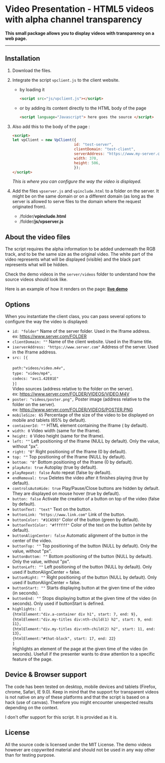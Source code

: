 # Video Presentation - HTML5 videos with alpha channel transparency

**This small package allows you to display videos with transparency on a web page.**

---

## Installation

1. Download the files.

2. Integrate the script `vpclient.js` to the client website.
	- by loading it 
        ```html 
        <script src="js/vpclient.js"></script> 
        ```
	- or by adding its content directly to the HTML body of the page 
        ```html
        <script language="Javascript"> here goes the source </script>
        ````

3. Also add this to the body of the page :
	```html
    <script>
	let vpClient = new VpClient({
	                            id: "test-server",
	                            clientDomain: "test-client",
	                            serverAddress: "https://www.my-server.com",
	                            width: 370,
	                            height: 506,
                                });
    </script>
    ```
	*This is where you can configure the way the video is displayed.*

4. Add the files `vpserver.js` and `vpinclude.html` to a folder on the server.
    It might be on the same domain or on a different domain (as long as the server is allowed to serve files to the domain where the request originated from).

    - /folder/**vpinclude.html**
    - /folder/**js/vpserver.js**
	
	


## About the video files

The script requires the alpha information to be added underneath the RGB track, and to be the same size as the original video. The white part of the video represents what will be displayed (visible) and the black part represents what will be hidden.

Check the demo videos in the `server/videos` folder to understand how the source videos should look like.

Here is an example of how it renders on the page: **[live demo][example-1]**

[example-1]: http://www.france-consulting.fr/


## Options

When you instantiate the client class, you can pass several options to configure the way the video is displayed:


- `id: "folder"`
Name of the server folder. Used in the Iframe address. </br>ex: https://www.server.com/FOLDER
- `clientDomain: ""`
Name of the client website. Used in the Iframe title.
- `iserverAddress: "https://www.server.com"`
Address of the server. Used in the Iframe address.
- `src: [{`</br>	
            `path:"videos/video.m4v",`</br>
		    `type: "video/mp4",`</br>
		    `codecs: "avc1.42E01E"`</br>
	    `}]`      
Video sources (address relative to the folder on the server). </br>ex: https://www.server.com/FOLDER/VIDEOS/VIDEO.M4V
- `poster: "videos/poster.png",`
Poster image (address relative to the folder on the server). </br>ex: https://www.server.com/FOLDER/VIDEOS/POSTER.PNG
- `mobileSize: 65`
Percentage of the size of the video to be displayed on mobile and tablets (65% by default).
- `containerId: ""`
HTML element containing the Iframe (<body> by default).
- `width: 0`
Video width (same for the Iframe).
- `height: 0`
Video height (same for the Iframe).
- `left: ""`
Left positioning of the Iframe (NULL by default). Only the value, without "px".
- `right: "0"`
Right positioning of the Iframe (0 by default).
- `top: ""`
Top positioning of the Iframe (NULL by default).
- `bottom: "0"`
Bottom positioning of the Iframe (0 by default).
- `playAuto: true`
Autoplay (true by default).
- `playRepeat: false`
Auto repeat (false by default).
- `endRemoval: true`
Deletes the video after it finishes playing (true by default).
- `controlsAutoHide: true`
Play/Pause/Close buttons are hidden by default. They are displayed on mouse hover (true by default).
- `button: false`
Activate the creation of a button on top of the video (false by default).
- `buttonText: "text"`
Text on the button.
- `buttonLink: "https://www.link.com"`
Link of the button.
- `buttonColor: "#1CA593"`
Color of the button (green by default).
- `buttonTextColor: "#ffffff"`
Color of the text on the button (white by default).
- `buttonAlignCenter: false`
Automatic alignment of the button in the center of the video.
- `buttonTop: ""`
Top positioning of the button (NULL by default). Only the value, without "px".
- `buttonBottom: ""`
Bottom positioning of the button (NULL by default). Only the value, without "px".
- `buttonLeft: ""`
Left positioning of the button (NULL by default). Only used if buttonAlignCenter = false.
- `buttonRight: ""`
Right positioning of the button (NULL by default). Only used if buttonAlignCenter = false.
- `buttonStart: ""`
Starts displaying button at the given time of the video (in seconds).
- `buttonEnd: ""`
Stops displaying button at the given time of the video (in seconds). Only used if buttonStart is defined.
- `highlights: [`</br>
            `{htmlElement:"div.a-container div h1", start: 7, end: 9},`</br>
            `{htmlElement:"div.my-titles div:nth-child(1) h2", start: 9, end: 11},`</br>
            `{htmlElement:"div.my-titles div:nth-child(2) h2", start: 11, end: 13},`</br>
            `{htmlElement:"#that-block", start: 17, end: 22}`</br>
            `]`      
Highlights an element of the page at the given time of the video (in seconds). Usefull if the presenter wants to draw attention to a specific feature of the page.


## Device & Browser support

The code has been tested on desktop, mobile devices and tablets (Firefox, chrome, Safari, IE 9.0).
Keep in mind that the support for transparent videos is not native on any of these platforms and that the script is based on a hack (use of canvas). Therefore you might encounter unexpected results depending on the context.

I don't offer support for this script. It is provided as it is.


## License

All the source code is licensed under the MIT License.
The demo videos however are copywrited material and should not be used in any way other than for testing purpose.
